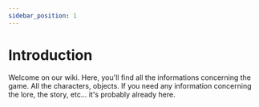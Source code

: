 ```yaml
---
sidebar_position: 1
---
```


# Introduction

Welcome on our wiki. Here, you'll find all the informations concerning the game. All the characters, objects. If you need any information concerning the lore, the story, etc... it's 
probably already here.

